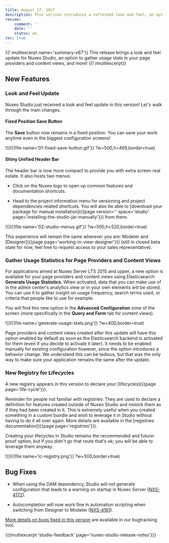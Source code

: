 ```yaml
---
title: August 17, 2017
description: This version introduces a refreshed look and feel, an option to collect usage statistics in your page providers and content views, and more!
review:
    comment: ''
    date: ''
    status: ok
toc: true
---
```


{{! multiexcerpt name='summary-v67'}}
This release brings a look and feel update for Nuxeo Studio, an option to gather usage stats in your page providers and content views, and more!
{{! /multiexcerpt}}

## New Features

### Look and Feel Update
Nuxeo Studio just received a look and feel update in this version! Let's walk through the main changes.

#### Fixed Position Save Button
The **Save** button now remains in a fixed position. You can save your work anytime even in the biggest configuration screens!

![]({{file name='01-fixed-save-button.gif'}} ?w=500,h=469,border=true)

#### Shiny Unified Header Bar
The header bar is now more compact to provide you with extra screen real estate. It also hosts two menus:

* Click on the Nuxeo logo to open up common features and documentation shortcuts.

* Head to the project information menu for versioning and project dependencies related shortcuts. You will also be able to [download your package for manual installation]({{page version='' space='studio' page='installing-the-studio-jar-manually'}}) from there.

![]({{file name='02-studio-menus.gif'}} ?w=500,h=520,border=true)

This experience will remain the same wherever you are: Modeler and [Designer]({{page page='working-in-view-designer'}}) (still in closed beta state for now, feel free to request access to your sales representative).

### Gather Usage Statistics for Page Providers and Content Views

For applications aimed at Nuxeo Server LTS 2015 and upper, a new option is available for your page providers and content views using Elasticsearch: **Generate Usage Statistics**. When activated, data that you can make use of in the admin center's analytics view or in your own elements will be stored. You can use it to gather insight on usage frequency, search terms used, or criteria that people like to use for example.

You will find this new option in the **Advanced Configuration** zone of the screen (more specifically in the **Query and Form** tab for content views).

![]({{file name='generate-usage-stats.png'}} ?w=400,border=true)

Page providers and content views created after this update will have this option enabled by default as soon as the Elasticsearch backend is activated for them (even if you decide to activate it later). It needs to be enabled manually for existing configuration however, since the option introduces a behavior change. We understand this can be tedious, but that was the only way to make sure your application remains the same after the update.

### New Registry for Lifecycles

A new registry appears in this version to declare your [lifecycles]({{page page='life-cycle'}}).

Reminder for people not familiar with registries: They are used to declare a definition for features created outside of Nuxeo Studio and mimick them as if they had been created in it. This is extremely useful when you created something in a custom bundle and wish to leverage it in Studio without having to do it all over again. More details are available in the [registries documentation]({{page page='registries'}}).

Creating your lifecycles in Studio remains the recommended and future-proof option, but if you didn't go that route that's ok; you will be able to leverage them anyway.

![]({{file name='lc-registry.png'}} ?w=500,border=true)

## Bug Fixes

- When using the DAM dependency, Studio will not generate configuration that leads to a warning on startup in Nuxeo Server ([NXS-4172](https://jira.nuxeo.com/browse/NXS-4172)).

- Autocompletion will now work fine in automation scripting when switching from Designer to Modeler ([NXS-4161](https://jira.nuxeo.com/browse/NXS-4161)).

[More details on bugs fixed in this version](https://jira.nuxeo.com/issues/?jql=fixVersion%20%3D%20%2267%22%20AND%20project%20%3D%20NXS) are available in our bugtracking tool.

{{{multiexcerpt 'studio-feedback' page='nuxeo-studio-release-notes'}}}
